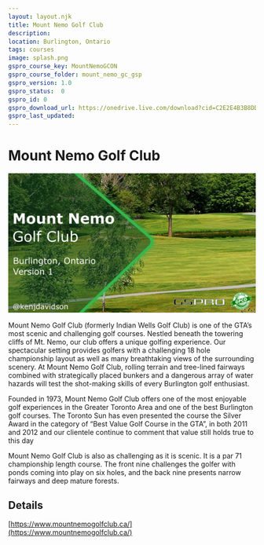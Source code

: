 ```yaml
---
layout: layout.njk
title: Mount Nemo Golf Club
description: 
location: Burlington, Ontario
tags: courses
image: splash.png
gspro_course_key: MountNemoGCON
gspro_course_folder: mount_nemo_gc_gsp
gspro_version: 1.0
gspro_status:  0
gspro_id: 0
gspro_download_url: https://onedrive.live.com/download?cid=C2E2E4B3B8DD77A3&resid=c2e2e4b3B8dd77a3%21172139&authkey=APpkJ-qsfhn1Rjk
gspro_last_updated:
---
```


# Mount Nemo Golf Club

![Splash Image](./splash.png)

Mount Nemo Golf Club (formerly Indian Wells Golf Club) is one of the GTA’s most scenic and challenging golf courses. Nestled beneath the towering cliffs of Mt. Nemo, our club offers a unique golfing experience. Our spectacular setting provides golfers with a challenging 18 hole championship layout as well as many breathtaking views of the surrounding scenery. At Mount Nemo Golf Club, rolling terrain and tree-lined fairways combined with strategically placed bunkers and a dangerous array of water hazards will test the shot-making skills of every Burlington golf enthusiast.

Founded in 1973, Mount Nemo Golf Club offers one of the most enjoyable golf experiences in the Greater Toronto Area and one of the best Burlington golf courses. The Toronto Sun has even presented the course the Silver Award in the category of “Best Value Golf Course in the GTA”, in both 2011 and 2012 and our clientele continue to comment that value still holds true to this day

Mount Nemo Golf Club is also as challenging as it is scenic. It is a par 71 championship length course.  The front nine challenges the golfer with ponds coming into play on six holes, and the back nine presents narrow fairways and deep mature forests.

## Details 

[https://www.mountnemogolfclub.ca/](https://www.mountnemogolfclub.ca/)
